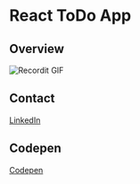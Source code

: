 # React ToDo App


## Overview

![Recordit GIF](https://recordit.co/yLBkhzzCCW)

## Contact
[LinkedIn](https://www.linkedin.com/in/tarekbenali90/)

## Codepen
[Codepen](https://codepen.io/Tarek-BenAli/)
